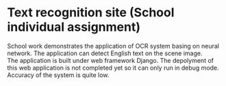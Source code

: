 Text recognition site (School individual assignment)
===================
School work demonstrates the application of OCR system basing on neural network. The application can detect English text on the scene image.\
The application is built under web framework Django. The depolyment of this web application is not completed yet so it can only run in debug mode.\
Accuracy of the system is quite low.
